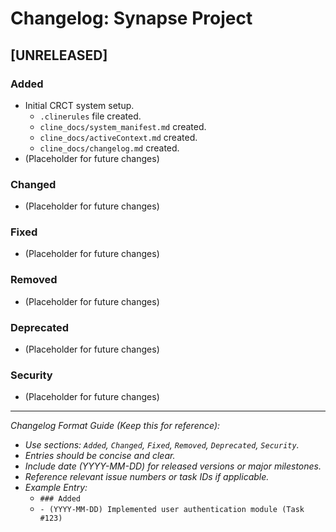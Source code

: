 # Changelog: Synapse Project

## [UNRELEASED]

### Added
- Initial CRCT system setup.
  - `.clinerules` file created.
  - `cline_docs/system_manifest.md` created.
  - `cline_docs/activeContext.md` created.
  - `cline_docs/changelog.md` created.
- (Placeholder for future changes)

### Changed
- (Placeholder for future changes)

### Fixed
- (Placeholder for future changes)

### Removed
- (Placeholder for future changes)

### Deprecated
- (Placeholder for future changes)

### Security
- (Placeholder for future changes)

---

*Changelog Format Guide (Keep this for reference):*

*   *Use sections: `Added`, `Changed`, `Fixed`, `Removed`, `Deprecated`, `Security`.*
*   *Entries should be concise and clear.*
*   *Include date (YYYY-MM-DD) for released versions or major milestones.*
*   *Reference relevant issue numbers or task IDs if applicable.*
*   *Example Entry:*
    *   `### Added`
    *   `- (YYYY-MM-DD) Implemented user authentication module (Task #123)`
